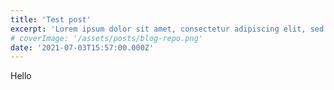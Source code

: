 ```yaml
---
title: 'Test post'
excerpt: 'Lorem ipsum dolor sit amet, consectetur adipiscing elit, sed do eiusmod tempor incididunt ut labore et dolore magna aliqua. Praesent elementum facilisis leo vel fringilla est ullamcorper eget. At imperdiet dui accumsan sit amet nulla facilities morbi tempus.'
# coverImage: '/assets/posts/blog-repo.png'
date: '2021-07-03T15:57:00.000Z'
---
```


Hello
